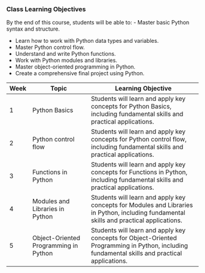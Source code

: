 ### Class Learning Objectives

By the end of this course, students will be able to: - Master basic Python syntax and structure.
 - Learn how to work with Python data types and variables.
 - Master Python control flow.
 - Understand and write Python functions.
 - Work with Python modules and libraries.
 - Master object-oriented programming in Python.
 - Create a comprehensive final project using Python.

| Week | Topic | Learning Objective |
|------|-------|-------------------|
| 1 | Python Basics | Students will learn and apply key concepts for Python Basics, including fundamental skills and practical applications. |
| 2 | Python control flow | Students will learn and apply key concepts for Python control flow, including fundamental skills and practical applications. |
| 3 | Functions in Python | Students will learn and apply key concepts for Functions in Python, including fundamental skills and practical applications. |
| 4 | Modules and Libraries in Python | Students will learn and apply key concepts for Modules and Libraries in Python, including fundamental skills and practical applications. |
| 5 | Object-Oriented Programming in Python | Students will learn and apply key concepts for Object-Oriented Programming in Python, including fundamental skills and practical applications. |